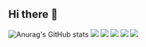 ## Hi there 👋

![Anurag's GitHub stats](https://github-readme-stats.vercel.app/api?username=aljnmusic&show_icons=true&theme=radical)
![](http://github-profile-summary-cards.vercel.app/api/cards/profile-details?username=aljnmusic&theme=transparent)
![](http://github-profile-summary-cards.vercel.app/api/cards/repos-per-language?username=aljnmusic&theme=transparent)
![](http://github-profile-summary-cards.vercel.app/api/cards/most-commit-language?username=aljnmusic&theme=transparent)
![](http://github-profile-summary-cards.vercel.app/api/cards/stats?username=aljnmusic&theme=transparent)
![](http://github-profile-summary-cards.vercel.app/api/cards/productive-time?username=aljnmusic&theme=transparent&utcOffset=8)

<!--
**aljnmusic/aljnmusic** is a ✨ _special_ ✨ repository because its `README.md` (this file) appears on your GitHub profile.

Here are some ideas to get you started:

- 🔭 I’m currently working on ...
- 🌱 I’m currently learning ...
- 👯 I’m looking to collaborate on ...
- 🤔 I’m looking for help with ...
- 💬 Ask me about ...
- 📫 How to reach me: ...
- 😄 Pronouns: ...
- ⚡ Fun fact: ...
-->
